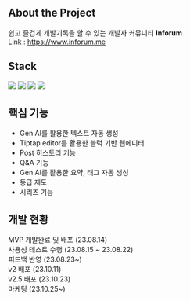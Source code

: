 ## About the Project

쉽고 즐겁게 개발기록을 할 수 있는 개발자 커뮤니티 **Inforum**  
Link : https://www.inforum.me

## Stack

<img src="https://img.shields.io/badge/typescript-3178C6?style=for-the-badge&logo=typescript&logoColor=white"> <img src="https://img.shields.io/badge/next.js-000000?style=for-the-badge&logo=next.js&logoColor=white"> <img src="https://img.shields.io/badge/react-61DAFB?style=for-the-badge&logo=react&logoColor=black"> <img src="https://img.shields.io/badge/tailwind-FFFFFF?style=for-the-badge&logo=tailwindcss&logoColor=#38BDF8">

## 핵심 기능

- Gen AI를 활용한 텍스트 자동 생성
- Tiptap editor를 활용한 블럭 기반 웹에디터
- Post 히스토리 기능
- Q&A 기능
- Gen AI를 활용한 요약, 태그 자동 생성
- 등급 제도
- 시리즈 기능

## 개발 현황

MVP 개발완료 및 배포 (23.08.14)  
사용성 테스트 수행 (23.08.15 ~ 23.08.22)  
피드백 반영 (23.08.23~)  
v2 배포 (23.10.11)  
v2.5 배포 (23.10.23)  
마케팅 (23.10.25~)
